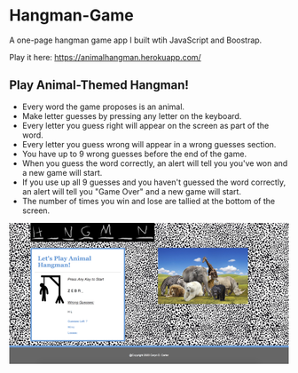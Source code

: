 # Hangman-Game
A one-page hangman game app I built wtih JavaScript and Boostrap.  

Play it here: https://animalhangman.herokuapp.com/

## Play Animal-Themed Hangman! 

* Every word the game proposes is an animal. 
* Make letter guesses by pressing any letter on the keyboard. 
* Every letter you guess right will appear on the screen as part of the word.  
* Every letter you guess wrong will appear in a wrong guesses section.  
* You have up to 9 wrong guesses before the end of the game. 
* When you guess the word correctly, an alert will tell you you've won and a new game will start.  
* If you use up all 9 guesses and you haven't guessed the word correctly, an alert will tell you "Game Over" and a new game will start.   
* The number of times you win and lose are tallied at the bottom of the screen.  


![Screenshot of the Hangman app](https://github.com/Caryndcarter/Hangman-Game/blob/master/assets/images/animal_hangman_screenshot_35.png)




